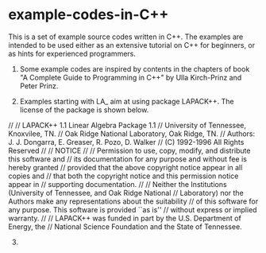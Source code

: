 # example-codes-in-C++

This is a set of example source codes written in C++. 
The examples are intended to be used either as an extensive tutorial on C++ for beginners, or as hints for experienced programmers.
1) Some example codes are inspired by contents in the chapters of book "A Complete Guide to Programming in C++" by Ulla Kirch-Prinz and Peter Prinz.

2) Examples starting with LA_ aim at using package LAPACK++. The license of the package is shown below.

//
//              LAPACK++ 1.1 Linear Algebra Package 1.1
//               University of Tennessee, Knoxvilee, TN.
//            Oak Ridge National Laboratory, Oak Ridge, TN.
//        Authors: J. J. Dongarra, E. Greaser, R. Pozo, D. Walker
//                 (C) 1992-1996 All Rights Reserved
//
//                             NOTICE
//
// Permission to use, copy, modify, and distribute this software and
// its documentation for any purpose and without fee is hereby granted
// provided that the above copyright notice appear in all copies and
// that both the copyright notice and this permission notice appear in
// supporting documentation.
//
// Neither the Institutions (University of Tennessee, and Oak Ridge National
// Laboratory) nor the Authors make any representations about the suitability
// of this software for any purpose.  This software is provided ``as is''
// without express or implied warranty.
//
// LAPACK++ was funded in part by the U.S. Department of Energy, the
// National Science Foundation and the State of Tennessee.



3) 
                      
